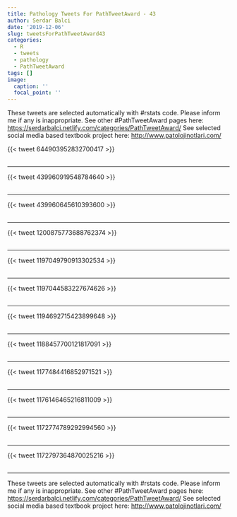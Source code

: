 ```yaml
---
title: Pathology Tweets For PathTweetAward - 43
author: Serdar Balci
date: '2019-12-06'
slug: tweetsForPathTweetAward43
categories:
  - R
  - tweets
  - pathology
  - PathTweetAward
tags: []
image:
  caption: ''
  focal_point: ''
---
```



These tweets are selected automatically with #rstats code. Please inform me if any is inappropriate.
See other #PathTweetAward pages here: https://serdarbalci.netlify.com/categories/PathTweetAward/ 
See selected social media based textbook project here: http://www.patolojinotlari.com/

{{< tweet 644903952832700417 >}}
<br>
<br>
<hr>
{{< tweet 439960919548784640 >}}
<br>
<br>
<hr>
{{< tweet 439960645610393600 >}}
<br>
<br>
<hr>
{{< tweet 1200875773688762374 >}}
<br>
<br>
<hr>
{{< tweet 1197049790913302534 >}}
<br>
<br>
<hr>
{{< tweet 1197044583227674626 >}}
<br>
<br>
<hr>
{{< tweet 1194692715423899648 >}}
<br>
<br>
<hr>
{{< tweet 1188457700121817091 >}}
<br>
<br>
<hr>
{{< tweet 1177484416852971521 >}}
<br>
<br>
<hr>
{{< tweet 1176146465216811009 >}}
<br>
<br>
<hr>
{{< tweet 1172774789292994560 >}}
<br>
<br>
<hr>
{{< tweet 1172797364870025216 >}}
<br>
<br>
<hr>


These tweets are selected automatically with #rstats code. Please inform me if any is inappropriate.
See other #PathTweetAward pages here: https://serdarbalci.netlify.com/categories/PathTweetAward/ 
See selected social media based textbook project here: http://www.patolojinotlari.com/
